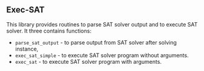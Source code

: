 ## Exec-SAT

This library provides routines to parse SAT solver output and to execute SAT solver.
It three contains functions:
* `parse_sat_output` - to parse output from SAT solver after solving instance,
* `exec_sat_simple` - to execute SAT solver program without arguments.
* `exec_sat` - to execute SAT solver program with arguments.
